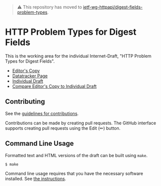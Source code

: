 > ⚠️ This repository has moved to [ietf-wg-httpapi/digest-fields-problem-types](https://github.com/ietf-wg-httpapi/digest-fields-problem-types).

# HTTP Problem Types for Digest Fields

This is the working area for the individual Internet-Draft, "HTTP Problem Types for Digest Fields".

* [Editor's Copy](https://tus.github.io/draft-digest-fields-problem-types/#go.draft-kleidl-digest-fields-problem-types.html)
* [Datatracker Page](https://datatracker.ietf.org/doc/draft-kleidl-digest-fields-problem-types)
* [Individual Draft](https://datatracker.ietf.org/doc/html/draft-kleidl-digest-fields-problem-types)
* [Compare Editor's Copy to Individual Draft](https://tus.github.io/draft-digest-fields-problem-types/#go.draft-kleidl-digest-fields-problem-types.diff)


## Contributing

See the
[guidelines for contributions](https://github.com/tus/draft-digest-fields-problem-types/blob/main/CONTRIBUTING.md).

Contributions can be made by creating pull requests.
The GitHub interface supports creating pull requests using the Edit (✏) button.


## Command Line Usage

Formatted text and HTML versions of the draft can be built using `make`.

```sh
$ make
```

Command line usage requires that you have the necessary software installed.  See
[the instructions](https://github.com/martinthomson/i-d-template/blob/main/doc/SETUP.md).

